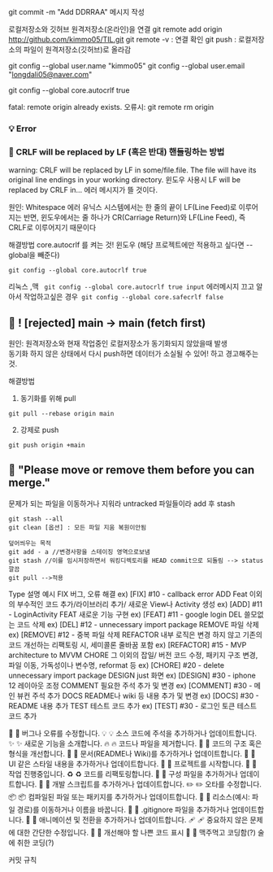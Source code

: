 
git commit -m "Add DDRRAA" 메시지 작성

로컬저장소와 깃허브 원격저장소(온라인)을 연결
git remote add origin http://github.com/kimmo05/TIL.git
git remote -v : 연결 확인
git push : 로컬저장소의 파일이 원격저장소(깃허브)로 올라감

git config --global user.name "kimmo05"
git config --global user.email  "longdali05@naver.com"

git config --global core.autocrlf true 

fatal: remote origin already exists. 오류시: git remote rm origin 

### 💡 Error 
###  🚫 CRLF will be replaced by LF (혹은 반대) 핸들링하는 방법<br>
warning: CRLF will be replaced by LF in some/file.file.
The file will have its original line endings in your working directory.
윈도우 사용시 LF will be replaced by CRLF in… 에러 메시지가 뜰 것이다.

원인: Whitespace 에러 
유닉스 시스템에서는 한 줄의 끝이 LF(Line Feed)로 이루어지는 반면,
윈도우에서는 줄 하나가 CR(Carriage Return)와 LF(Line Feed), 즉 CRLF로 이루어지기 때문이다

해결방법
core.autocrlf 를 켜는 것!
윈도우 (해당 프로젝트에만 적용하고 싶다면 --global을 빼준다)
```
git config --global core.autocrlf true
```
리눅스 ,맥 ```
git config --global core.autocrlf true input```
에러메시지 끄고 알아서 작업하고싶은 경우```
git config --global core.safecrlf false```
<br>
## 🚫 ! [rejected] main -> main (fetch first) 

원인: 원격저장소와 현재 작업중인 로컬저장소가 동기화되지 않았을때 발생<br>
동기화 하지 않은 상태에서 다시 push하면 데이터가 소실될 수 있어! 하고 경고해주는것.

해결방법
1. 동기화를 위해 pull
```
git pull --rebase origin main
```
2. 강제로 push
```
git push origin +main 
```
## 🚫 "Please move or remove them before you can merge."
문제가 되는 파일을 이동하거나 지워라
untracked 파일들이라 add 후 stash
```
git stash --all
git clean [옵션] : 모든 파일 지움 복원이안됨

덮어씌우는 목적
git add - a //변경사항을 스테이징 영역으로보냄
git stash //이를 임시저장하면서 워킹디렉토리를 HEAD commit으로 되돌림 --> status 깔끔
git pull -->적용
```



 Type	설명	예시
 FIX 
 버그, 오류 해결	 ex) [FIX] #10 - callback error
 ADD 
 Feat 이외의 부수적인 코드 추가/라이브러리 추가/ 새로운 View나 Activity 생성	 ex) [ADD] #11 - LoginActivity
 FEAT
 새로운 기능 구현	 ex) [FEAT] #11 - google login
 DEL 
 쓸모없는 코드 삭제	 ex) [DEL] #12 - unnecessary import package
 REMOVE
 파일 삭제	 ex) [REMOVE] #12 - 중복 파일 삭제
 REFACTOR 
 내부 로직은 변경 하지 않고 기존의 코드 개선하는 리팩토링 시, 세미콜론 줄바꿈 포함	 ex) [REFACTOR] #15 - MVP architecture to MVVM
 CHORE 
 그 이외의 잡일/ 버전 코드 수정, 패키지 구조 변경, 파일 이동, 가독성이나 변수명, reformat 등	 ex) [CHORE] #20 - delete unnecessary import package
 DESIGN
 just 화면	 ex) [DESIGN] #30 - iphone 12 레이아웃 조정
 COMMENT
 필요한 주석 추가 및 변경	 ex) [COMMENT] #30 - 메인 뷰컨 주석 추가
 DOCS	 README나 wiki 등 내용 추가 및 변경	 ex) [DOCS] #30 - README 내용 추가
 TEST 	 테스트 코드 추가	 ex) [TEST] #30 - 로그인 토큰 테스트 코드 추가 



🐛 :bug:	 버그나 오류를 수정합니다.
 💡 :bulb:	 소스 코드에 주석을 추가하거나 업데이트합니다.
 ✨ :sparkles:	 새로운 기능을 소개합니다.
 🔥 :fire:	 코드나 파일을 제거합니다.
 🎨 :art:	 코드의 구조 혹은 형식을 개선합니다.
 📝 :memo:	 문서(README나 Wiki)를 추가하거나 업데이트합니다.
 💄 :lipstick:	 UI 같은 스타일 내용을 추가하거나 업데이트합니다.
 🎉 :tada:	 프로젝트를 시작합니다.
 🚧 :construction:	 작업 진행중입니다.
 ♻️ :recycle:	 코드를 리팩토링합니다.
 🔧 :wrench:	 구성 파일을 추가하거나 업데이트합니다.
 🔨 :hammer:	 개발 스크립트를 추가하거나 업데이트합니다.
 ✏️ :pencil2:	 오타를 수정합니다.
 📦️ :package:	 컴파일된 파일 또는 패키지를 추가하거나 업데이트합니다.
 🚚 :truck:	 리소스(예시: 파일 경로)를 이동하거나 이름을 바꿉니다.
 🙈 :see_no_evil:	 .gitignore 파일을 추가하거나 업데이트합니다.
 💫 :dizzy:	 애니메이션 및 전환을 추가하거나 업데이트합니다.
 🩹 :adhesive_bandage:	 중요하지 않은 문제에 대한 간단한 수정입니다.
 💩 :poop:	 개선해야 할 나쁜 코드 표시
 🍻 :beers:	 맥주먹고 코딩함(?) 술에 취한 코딩(?)

커밋 규칙